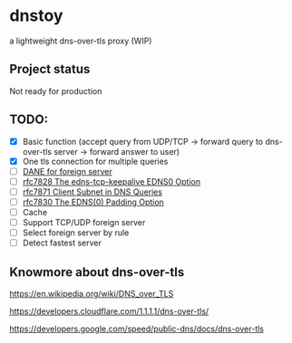 # dnstoy
a lightweight dns-over-tls proxy (WIP)

## Project status
Not ready for production

## TODO:
- [x] Basic function (accept query from UDP/TCP -> forward query to dns-over-tls server -> forward answer to user)
- [x] One tls connection for multiple queries
- [ ] [DANE for foreign server](https://en.wikipedia.org/wiki/DNS-based_Authentication_of_Named_Entities)
- [ ] [rfc7828 The edns-tcp-keepalive EDNS0 Option](https://tools.ietf.org/html/rfc7828)
- [ ] [rfc7871 Client Subnet in DNS Queries](https://tools.ietf.org/html/rfc7828)
- [ ] [rfc7830 The EDNS(0) Padding Option](https://tools.ietf.org/html/rfc7830)
- [ ] Cache
- [ ] Support TCP/UDP foreign server
- [ ] Select foreign server by rule
- [ ] Detect fastest server

## Knowmore about dns-over-tls
https://en.wikipedia.org/wiki/DNS_over_TLS

https://developers.cloudflare.com/1.1.1.1/dns-over-tls/

https://developers.google.com/speed/public-dns/docs/dns-over-tls
